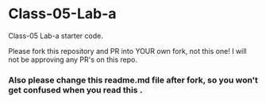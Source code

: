 # Class-05-Lab-a
Class-05 Lab-a starter code. 

Please fork this repository and PR into YOUR own fork, not this one!
I will not be approving any PR's on this repo. 
### Also please change this readme.md file after fork, so you won't get confused when you read this .



